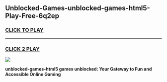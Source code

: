 
## Unblocked-Games-unblocked-games-html5-Play-Free-6q2ep
<h3>
<a href="https://premium76.site?title=unblocked-games-html5&ref=12A">CLICK TO PLAY</a></h3>
<hr>

<h3>
<a href="https://premium76.site?title=unblocked-games-html5&ref=12A">CLICK 2 PLAY</a>
  
</h3>

<a href="https://premium76.site?title=unblocked-games-html5&ref=12A"><img src="https://clearcache.store/games.png"></a>


**unblocked-games-html5 games unblocked: Your Gateway to Fun and Accessible Online Gaming**
